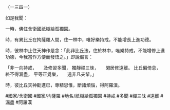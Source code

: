 （一三四一）

如是我聞：

一時，佛住舍衛國祇樹給孤獨園。

時，有異比丘在拘薩羅人間，住一林中，唯好樂持戒，不能增長上進功德。

時，彼林中止住天神作是念：「此非比丘法，住於林中，唯樂持戒，不能增修上進功德，今我當作方便而發悟之。」即說偈言：

「非一向持戒，　　及修習多聞，
獨靜禪三昧，　　閑居修遠離。
比丘偏倚息，　　終不得漏盡，
平等正覺樂，　　遠非凡夫輩。」

時，彼比丘天神勸進已，專精思惟，斷諸煩惱，得阿羅漢。

#國家/舍衛國
#國家/拘薩羅
#地名/祇樹給孤獨園
#持戒
#多聞
#禪三昧
#遠離
#漏盡
#阿羅漢
